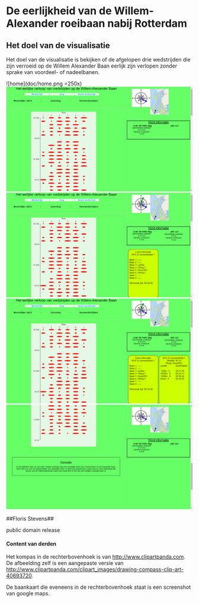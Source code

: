 # De eerlijkheid van de Willem-Alexander roeibaan nabij Rotterdam #

## Het doel van de visualisatie ##

Het doel van de visualisatie is bekijken of de afgelopen drie wedstrijden die zijn verroeid op de Willem Alexander Baan eerlijk zijn verlopen zonder sprake van voordeel- of nadeelbanen.

![home](doc/home.png =250x)
![selectie1](doc/selectie1.png)
![selectie2](doc/selectie2.png)
![selectie3](doc/selectie3.png)
![selectie4](doc/selectie4.png)


##Floris Stevens##

public domain release

#### Content van derden ####
Het kompas in de rechterbovenhoek is van http://www.clipartpanda.com.
De afbeelding zelf is een aangepaste versie van http://www.clipartpanda.com/clipart_images/drawing-compass-clip-art-40693720.

De baankaart die eveneens in de rechterbovenhoek staat is een screenshot van google maps.